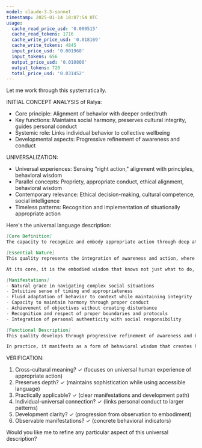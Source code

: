 ```yaml
---
model: claude-3.5-sonnet
timestamp: 2025-01-14 18:07:54 UTC
usage:
  cache_read_price_usd: '0.000515'
  cache_read_tokens: 1716
  cache_write_price_usd: '0.018169'
  cache_write_tokens: 4845
  input_price_usd: '0.001968'
  input_tokens: 656
  output_price_usd: '0.010800'
  output_tokens: 720
  total_price_usd: '0.031452'
---
```


Let me work through this systematically.

INITIAL CONCEPT ANALYSIS of Ralya:
- Core principle: Alignment of behavior with deeper order/truth
- Key functions: Maintains social harmony, preserves cultural integrity, guides personal conduct
- Systemic role: Links individual behavior to collective wellbeing
- Developmental aspects: Progressive refinement of awareness and conduct

UNIVERSALIZATION:
- Universal experiences: Sensing "right action," alignment with principles, behavioral wisdom
- Parallel concepts: Propriety, appropriate conduct, ethical alignment, behavioral wisdom
- Contemporary relevance: Ethical decision-making, cultural competence, social intelligence
- Timeless patterns: Recognition and implementation of situationally appropriate action

Here's the universal language description:

```markdown
[Core Definition]
The capacity to recognize and embody appropriate action through deep attunement to context, principles, and relationships. It manifests as behavioral wisdom that naturally aligns individual conduct with the larger patterns of harmony in human systems and natural order.

[Essential Nature]
This quality represents the integration of awareness and action, where behavior flows naturally from deep understanding rather than mere rule-following. It combines keen perception of situational dynamics with the wisdom to respond appropriately, creating harmony through aligned action. This alignment operates simultaneously at multiple levels - personal integrity, social harmony, and universal order.

At its core, it is the embodied wisdom that knows not just what to do, but how, when, and in what way to do it. This knowing emerges from sustained attention to the patterns of life and relationships, refined through experience and observation.

[Manifestations]
- Natural grace in navigating complex social situations
- Intuitive sense of timing and appropriateness
- Fluid adaptation of behavior to context while maintaining integrity
- Capacity to maintain harmony through proper conduct
- Achievement of objectives without creating disturbance
- Recognition and respect of proper boundaries and protocols
- Integration of personal authenticity with social responsibility

[Functional Description]
This quality develops through progressive refinement of awareness and behavior, starting with conscious observation of patterns and protocols, moving through intentional practice, and culminating in natural, spontaneous appropriate action. It requires both receptivity to understand the deeper order of situations and the practical wisdom to embody this understanding in action. The development process involves increasingly subtle attention to context, relationships, and impact.

In practice, it manifests as a form of behavioral wisdom that creates harmony rather than disruption, respect rather than offense, and effectiveness rather than resistance. This capacity enables navigation of complex social and cultural landscapes while maintaining both personal integrity and collective harmony. It represents the integration of understanding and action, where appropriate conduct flows naturally from deep awareness rather than external imposition.
```

VERIFICATION:
1. Cross-cultural meaning? ✓ (focuses on universal human experience of appropriate action)
2. Preserves depth? ✓ (maintains sophistication while using accessible language)
3. Practically applicable? ✓ (clear manifestations and development path)
4. Individual-universal connection? ✓ (links personal conduct to larger patterns)
5. Development clarity? ✓ (progression from observation to embodiment)
6. Observable manifestations? ✓ (concrete behavioral indicators)

Would you like me to refine any particular aspect of this universal description?